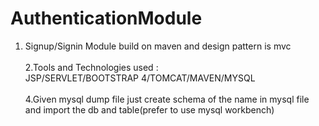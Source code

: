 # AuthenticationModule
1. Signup/Signin Module build on maven and design pattern is mvc <br><br>
2.Tools and Technologies used :<br>
JSP/SERVLET/BOOTSTRAP 4/TOMCAT/MAVEN/MYSQL<br><br>
4.Given mysql dump file just create schema of the name in mysql file and import the db and table(prefer to use mysql workbench) 
